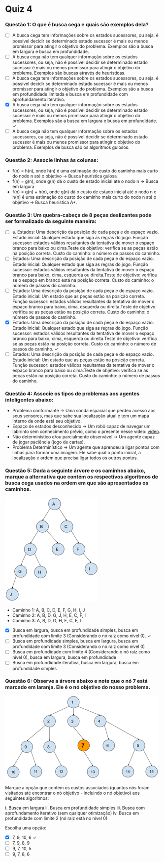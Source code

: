 # Quiz 4

### Questão 1: O que é busca cega e quais são exemplos dela?

- [ ] A busca cega tem informações sobre os estados sucessores, ou seja, é possível decidir se determinado estado sucessor é mais ou menos promissor para atingir o objetivo do problema. Exemplos são a busca em largura e busca em profundidade.
- [ ] A busca cega não tem qualquer informação sobre os estados sucessores, ou seja, não é possível decidir se determinado estado sucessor é mais ou menos promissor para atingir o objetivo do problema. Exemplos são buscas através de heurísticas.
- [ ] A busca cega tem informações sobre os estados sucessores, ou seja, é possível decidir se determinado estado sucessor é mais ou menos promissor para atingir o objetivo do problema. Exemplos são a busca em profundidade limitada e busca em profundidade com aprofundamento iterativo.
- [x] A busca cega não tem qualquer informação sobre os estados sucessores, ou seja, não é possível decidir se determinado estado sucessor é mais ou menos promissor para atingir o objetivo do problema. Exemplos são a busca em largura e busca em profundidade. ✓
- [ ] A busca cega não tem qualquer informação sobre os estados sucessores, ou seja, não é possível decidir se determinado estado sucessor é mais ou menos promissor para atingir o objetivo do problema. Exemplos de busca são os algoritmos gulosos.

### Questão 2: Associe linhas às colunas:

- f(n) = h(n), onde h(n) é uma estimação do custo do caminho mais curto do nodo n até o objetivo → Busca heurística gulosa
- f(n) = g(n), onde g(n) dá o custo de estado inicial até o nodo n → Busca em largura
- f(n) = g(n) + h(n), onde g(n) dá o custo de estado inicial até o nodo n e h(n) é uma estimação do custo do caminho mais curto do nodo n até o objetivo → Busca heurística A\*.

### Questão 3: Um quebra-cabeça de 8 peças deslizantes pode ser formalizado da seguinte maneira:

- [ ] a. Estados: Uma descrição da posição de cada peça e do espaço vazio. Estado inicial: Qualquer estado que siga as regras do jogo. Função sucessor: estados válidos resultantes da tentativa de mover o espaço branco para baixo ou cima.Teste de objetivo: verifica se as peças estão na posição correta. Custo do caminho: o número de passos do caminho.
- [ ] Estados: Uma descrição da posição de cada peça e do espaço vazio. Estado inicial: Qualquer estado que siga as regras do jogo. Função sucessor: estados válidos resultantes da tentativa de mover o espaço branco para baixo, cima, esquerda ou direita.Teste de objetivo: verifica se o espaço em branco está na posição correta. Custo do caminho: o número de passos do caminho.
- [ ] Estados: Uma descrição da posição de cada peça e do espaço vazio. Estado inicial: Um estado que as peças estão na posição correta. Função sucessor: estados válidos resultantes da tentativa de mover o espaço branco para baixo, cima, esquerda ou direita.Teste de objetivo: verifica se as peças estão na posição correta. Custo do caminho: o número de passos do caminho.
- [x] Estados: Uma descrição da posição de cada peça e do espaço vazio. Estado inicial: Qualquer estado que siga as regras do jogo. Função sucessor: estados válidos resultantes da tentativa de mover o espaço branco para baixo, cima, esquerda ou direita.Teste de objetivo: verifica se as peças estão na posição correta. Custo do caminho: o número de passos do caminho. ✓
- [ ] Estados: Uma descrição da posição de cada peça e do espaço vazio. Estado inicial: Um estado que as peças estão na posição correta. Função sucessor: estados válidos resultantes da tentativa de mover o espaço branco para baixo ou cima.Teste de objetivo: verifica se as peças estão na posição correta. Custo do caminho: o número de passos do caminho.

### Questão 4: Associe os tipos de problemas aos agentes inteligentes abaixo:

- Problema conformante → Uma sonda espacial que perdeu acesso aos seus sensores, mas que sabe sua localização atual e tem um mapa interno de onde está seu objetivo.
- Espaço de estados desconhecido → Um robô capaz de navegar um labirinto sem conhecimento prévio, como o presente nesse vídeo: [vídeo](https://www.youtube.com/watch?v=mJV-KDqHgDQ).
- Não determinístico e/ou parcialmente observável → Um agente capaz de jogar paciência (jogo de cartas).
- Problema Determinístico → Um agente que aprendeu a ligar pontos com linhas para formar uma imagem. Ele sabe qual o ponto inicial, a localização e ordem que precisa ligar todos os outros pontos.

### Questão 5: Dada a seguinte árvore e os caminhos abaixo, marque a alternativa que contém os respectivos algoritmos de busca cega usados na ordem em que são apresentados os caminhos.

![Questao 5](./imgs/quiz4_img1.png)

- Caminho 1: A, B, C, D, E, F, G, H, I, J
- Caminho 2: A, B, D, G, J, H, E, C, F, I
- Caminho 3: A, B, D, G, H, E, C, F, I

- [x] Busca em largura, busca em profundidade simples, busca em profundidade com limite 3 (Considerando o nó raiz como nível 0). ✓
- [ ] Busca em profundidade simples, busca em largura, busca em profundidade com limite 3 (Considerando o nó raiz como nível 0)
- [ ] Busca em profundidade com limite 4 (Considerando o nó raiz como nível 0), busca em largura, busca em profundidade
- [ ] Busca em profundidade iterativa, busca em largura, busca em profundidade simples

### Questão 6: Observe a árvore abaixo e note que o nó 7 está marcado em laranja. Ele é o nó objetivo do nosso problema.

![Questao 7](./imgs/quiz4_img2.png)

Marque a opção que contém os custos associados (quantos nós foram visitados até encontrar o nó objetivo - incluindo o nó objetivo) aos seguintes algoritmos:

i. Busca em largura
ii. Busca em profundidade simples
iii. Busca com aprofundamento iterativo (sem qualquer otimização)
iv. Busca em profundidade com limite 2 (nó raiz está no nível 0)

Escolha uma opção:

- [x] 7, 9, 10, 6 ✓
- [ ] 7, 9, 8, 9
- [ ] 9, 7, 10, 5
- [ ] 9, 7, 8, 6
